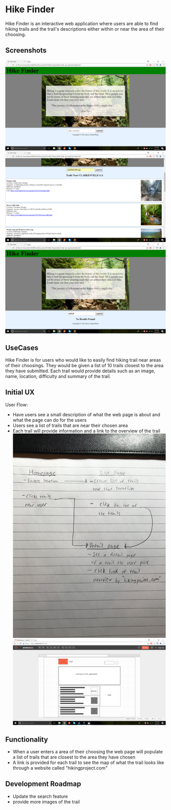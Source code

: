# Hike Finder

Hike Finder is an interactive web application where users are able to find hiking trails and the trail's descriptions either within or near the area of their choosing.

## Screenshots
![Homepage](https://github.com/kpthanh01/hike-finder-api-capstone/blob/master/Usecase/hike-homepage.png)
![populate trails](https://github.com/kpthanh01/hike-finder-api-capstone/blob/master/Usecase/trails.png)
![no results](https://github.com/kpthanh01/hike-finder-api-capstone/blob/master/Usecase/no-trails.png)

## UseCases
Hike Finder is for users who would like to easily find hiking trail near areas of their choosings. They would be given a list of 10 trails closest to the area they have submitted. Each trail would provide details such as an image, name, location, difficulty and summary of the trail.

## Initial UX
User Flow:
* Have users see a small description of what the web page is about and what the page can do for the users
* Users see a list of trails that are near their chosen area
* Each trail will provide information and a link to the overview of the trail
![initial User Flow](https://github.com/kpthanh01/hike-finder-api-capstone/blob/master/Usecase/UserFlow.jpg)
![wireframe homepage](https://github.com/kpthanh01/hike-finder-api-capstone/blob/master/Usecase/API_Wireframe.png)

## Functionality
* When a user enters a area of their choosing the web page will populate a list of trails that are closest to the area they have chosen
* A link is provided for each trail to see the map of what the trail looks like through a website called "hikingproject.com"

## Development Roadmap
* Update the search feature
* provide more images of the trail
